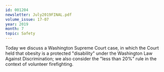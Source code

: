 ```yaml
---
id: 001204
newsletter: July2019FINAL.pdf
volume_issue: 17-07
year: 2019
month: 7
topic: Safety
---
```


Today we discuss a Washington Supreme Court case, in which the Court held that obesity is a protected "disability" under the Washington Law Against Discrimination; we also consider the "less than 20%" rule in the context of volunteer firefighting.